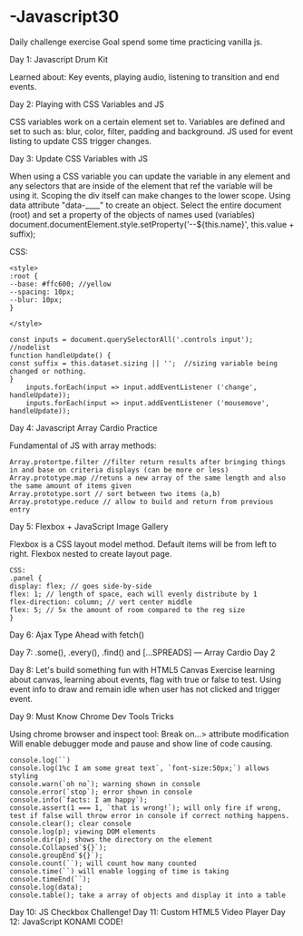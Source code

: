 # -Javascript30
Daily challenge exercise
Goal spend some time practicing vanilla js.

Day 1:
Javascript Drum Kit

Learned about: Key events, playing audio, listening to transition and end events.

Day 2:
Playing with CSS Variables and JS

CSS variables work on a certain element set to. Variables are defined and set to such as: blur, color, filter, padding and background. JS used for event listing to update CSS trigger changes.

Day 3: 
Update CSS Variables with JS

When using a CSS variable you can update the variable in any element and any selectors that are inside of the
element that ref the variable will be using it.  Scoping the div itself can make changes to the lower scope. 
Using data attribute "data-____" to create an object. Select the entire document (root) and set a property of the 
objects of names used (variables) document.documentElement.style.setProperty('--${this.name}', this.value + suffix);

CSS:
```
<style>
:root {
--base: #ffc600; //yellow
--spacing: 10px;
--blur: 10px;
}

</style>

const inputs = document.querySelectorAll('.controls input'); //nodelist
function handleUpdate() {
const suffix = this.dataset.sizing || '';  //sizing variable being changed or nothing.
}
	inputs.forEach(input => input.addEventListener ('change', handleUpdate));
	inputs.forEach(input => input.addEventListener ('mousemove', handleUpdate));
```
	
Day 4: Javascript Array Cardio Practice

Fundamental of JS with array methods:

```
Array.protortpe.filter //filter return results after bringing things in and base on criteria displays (can be more or less)
Array.prototype.map //retuns a new array of the same length and also the same amount of items given
Array.prototype.sort // sort between two items (a,b)
Array.prototype.reduce // allow to build and return from previous entry
```
Day 5: Flexbox + JavaScript Image Gallery

Flexbox is a CSS layout model method. Default items will be from left to right.
Flexbox nested to create layout page.

```
CSS:
.panel {
display: flex; // goes side-by-side
flex: 1; // length of space, each will evenly distribute by 1
flex-direction: column; // vert center middle
flex: 5; // 5x the amount of room compared to the reg size
}
```
Day 6: Ajax Type Ahead with fetch()


Day 7: .some(), .every(), .find() and [...SPREADS] — Array Cardio Day 2 

Day 8: Let's build something fun with HTML5 Canvas
Exercise learning about canvas, learning about events, flag with true or false to test.
Using event info to draw and remain idle when user has not clicked and trigger event.

Day 9: Must Know Chrome Dev Tools Tricks

Using chrome browser and inspect tool: Break on...> attribute modification
Will enable debugger mode and pause and show line of code causing.
```
console.log(``)
console.log(1%c I am some great text`, `font-size:50px;`) allows styling
console.warn(`oh no`); warning shown in console
console.error(`stop`); error shown in console
console.info(`facts: I am happy`);
console.assert(1 === 1, `that is wrong!`); will only fire if wrong, test if false will throw error in console if correct nothing happens.
console.clear(); clear console
console.log(p); viewing DOM elements
console.dir(p); shows the directory on the element
console.Collapsed`${}`);
console.groupEnd`${}`);
console.count(``); will count how many counted
console.time(``) will enable logging of time is taking 
console.timeEnd(``);
console.log(data); 
console.table(); take a array of objects and display it into a table
```

Day 10: JS Checkbox Challenge!
Day 11: Custom HTML5 Video Player
Day 12: JavaScript KONAMI CODE! 
 



